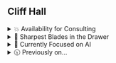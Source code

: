 ##  Cliff Hall

<details><summary>💥 Availability for Consulting</summary>
  
### I consult corp-to-corp through my company [Futurescale](https://futurescale.com)
- 📅 -  If you'd like to hire me or just chat about something interesting, you can grab a slot on [my calendar](https://calendly.com/cliffhall).
- 📋 -  My resume is [here](https://cliffordhall.com/wp-content/uploads/2025/01/Cliff-Hall-Resume-2024.pdf) if you're interested.

</details>
<details><summary>🔪 Sharpest Blades in the Drawer</summary>
  
### Software Engineering

I've slung a lot of code since the days of 6502 assembly for C64 and the Apple ][. Here's where I'm strongest at the moment.
* React
* Node
* JSX
* Typescript
* JavaScript
* OpenAI API
* Model Context Protocol (MCP) - I am a contributor and maintainer
  
### Project Leadership

When leading teams to deliver code, I am convinced that unit testing and rigorous code review can make a team stronger and certainly elevates quality. The best compliment for a team I've led was that the codebase appeared as if created by one person.

I've noted that domain language drift across teams and departments is a major source of friction and misunderstanding. That's why I approach new projects with domain-driven design, i.e., agree upon the things and the processes that operate on the things first (nouns and verbs). Build a glossary for your project. That way, everyone from code to marketing is on the same page from the jump about what to call the things and what can be done with them. 

### Software Architecture

And within modular software, the biggest problem is separation of concerns, e.g., not muddling view handling responsibiilities with business logic and domain logic. When I began working for large clients like WeightWatchers and Morgan Stanley, I felt that the tools avaiable for addressing these concerns were overcomplicated and made maintenance harder. 

So in 2004, I created the [PureMVC Framework](https://puremvc.org), a lightweight, object-oriented MVC architecture that was eventually ported to over 15 programming languages and is still used today. Also wrote the [O'Reilly book](http://oreil.ly/puremvc).

</details>
<details><summary>🧠 Currently Focused on AI</summary>

### Building Agents

- ✨ [Model Context Protocol](https://github.com/modelcontextprotocol) is an open protocol that enables seamless integration between LLM applications and external data sources and tools. I am a contributor, maintainer, and member of the MCP Steering Committee.
- ✨ [Puzzlebox](https://github.com/cliffhall/puzzlebox) is an [MCP](https://modelcontextprotocol.io/introduction) server that hosts finite state machines (called puzzles). With the GooseTeam project, we learned that attempting to make agents collaborate with a protocol for collaboration can generate results. But where it gets muddled is with non-trivial projects that need to employ phases. Inception, specification, design, building, etc. Within one of those phases an approach like GooseTeam can work well. This is where Puzzlebox comes in. It exposes tools to create and manipulate puzzles, moving state machines through their states. Clients can subscribe to individual state machines to receive updates when their state and available actions change.
- ✨ [GooseTeam](https://github.com/cliffhall/GooseTeam?tab=readme-ov-file#gooseteam) is an [MCP](https://modelcontextprotocol.io/introduction) server I wrote for enabling collaboration between a team of [Goose](https://block.github.io/goose/) agents. Given an arbitrarily complex project such as outlining a television series pilot or creating a non-trivial software application, the agents utilize tools exposed by the MCP to plan, assign, and complete tasks in service of the goal. This project is pioneering the use of [mermaid markdown for controlling agents](https://www.linkedin.com/pulse/controlling-agents-mermaid-markdown-clifford-hall-of9pe/?trackingId=AoMJVL8VSTOnrQs5W2X81A%3D%3D).

### Solving Domain-specific Problems with AI
- ✨ At [Culturalyst](https://culturalyst.com), I recently built an arts and culture focused, city-specific [AI assistant for improving artist discovery](https://futurescale.com/2024/11/15/arts-and-culture-concierge-ai-assistant/). Separately, I overcame a showstopping issue with gathering artist opportunities from around the web and delivering to subscribing artists those relevant to their discipline and experience. With AI, I was able to [classify opportunities from arbitrary sites](https://futurescale.com/2023/11/10/artist-opportunity-classification-with-ai/) into our taxonomy, normalizing the data into our domain model such that they appeared to have been entered through our own UI.
- ✨ With [PlotRocket](https://plotrocket.app), an AI-assisted series planner and episode outliner, I am combining artificial intelligence with common industry practices for creating episodic fiction, yielding a tool capable of planning multiple seasons of a television series down to the scene and beat. With or without the use of AI. It allows anyone to turn an idea into an engaging episodic story.

</details>

<details><summary>🕥 Previously on...</summary>

### Where I've been all these years

My developer journey has been both deep and wide. So many different ways and things to code out there. The good idioms and practices carry forward, even when the old tech gets replaced by new. Here are just a few things I've been up to since starting my company in 2004.
  
<details><summary>⛓ An on-chain builder through multiple bulls and bears</summary>
  
### Letting crypto go

In 2018 I began working with Solidity, convinced that NFTs (not crypto) might actually be useful. I documented my developer journey in a webseries as I discovered how radically different the field was from any other language or environment I had ever worked on. It was bewildering, interesting, and greenfields as far as the eye could see. Everything hadn't been built, and the possibilities were endless. 

Since then, crypto scams and the vicissitudes of the market have made it impossible to work in as a professional developer for hire, so I have decided to redirect all of my focus to AI, but I learned a lot on my blockchain journey, and met a lot of great people along the way.

- [Boson Protocol](https://www.bosonprotocol.io/) - A decentralized protocol for commerce.
- [Vinyl Registry](https://vinylregistry.org) - Pairing NFTs and limited-release rare vinyl.
- [Avastars](https://avastars.io/) - The first generative collectibles with on-chain art & metadata.
- [Fismo Protocol](https://github.com/cliffhall/Fismo/blob/main/README.md) - Cloneable EVM-based finite state machine protocol.
- [KnownOrigin](https://knownorigin.io) - Royalties & collab fund splitting. Since bought by eBay and closed down.
- [Seen Haus](https://github.com/seen-haus/seen-contracts) - Diamond-based, open-source physical & digital NFT marketplace. Since bought by Propy.
- [Nifty Cannon](https://niftycannon.app) - Make it rain NFTs! Zero-fee bulk NFT transfer.
- [In-App Pro Shop](https://in-app-pro-shop.futurescale.com/) - NFT-based in-app purchases for Ethereum.
- [Pass On](https://www.passon.io/) - Affiliate Marketing for the Web3 generation.

</details>

<details><summary>📈 Enterprise and government work</summary>

- [Google Deja View](https://futurescale.com/2017/12/15/youtube-deja-view-game-launched/) - An game that tested your knowledge of popular videos
- [Morgan Stanley Matrix](https://www.behance.net/gallery/44855332/Morgan-Stanley-Matrix) - An an advanced FX trading application
- [Dorado ChannelMaster](https://futurescale.com/2007/03/31/dorado-channelmaster-project-ships/) - Mortgage loan origination system (LOS)
- [JP Morgan Chase](https://futurescale.com/2007/03/31/dorado-channelmaster-project-ships/) - Customized Dorado's Channelmaster LOS
- [State Street Universe](https://futurescale.com/2005/03/12/futurescale-delivers-poc-for-state-street-bank/) - Architecture for initial proof of concept 
- [Avtec/JITC CWCT](https://futurescale.com/2010/02/28/jitc-avtec-cwct/) - Military drone communication testing system
- [Lockheed Martin/USSTRATCOM ISPAN](https://futurescale.com/2005/04/02/futurescale-advises-lockheed-martin) - Integrated Strategic Planning and Analysis Network
- [Weight Watchers Plan Manager](https://futurescale.com/2005/10/08/weight-watchers-project-a-success) - Meal and diet planning system

</details>

<details><summary>🕳️ Scrappy startups that didn't make it</summary>
  
- [Ahead](https://www.youtube.com/user/CreativityConnected) - An infinite canvas app. Named on 3 international [patents](https://patents.google.com/patent/WO2010063014A1/en) as a result of our work.
- [Olympus](https://www.behance.net/gallery/82333699/Olympus-Verified) - Base your crypto trading decisions on verified Information
- [LaLa](https://www.behance.net/gallery/194754877/Lala) - Connecting fans with media franchises via NFTs & revenue sharing.

</details>

<details><summary>📖 Teaching what I know</summary>
  
- O'Reilly [PureMVC Developer Guide](https://www.oreilly.com/library/view/actionscript-developers-guide/9781449324698/) - 10 years of PureMVC engineering and community work in book form
- [Building on Ethereum](https://www.amazon.com/Building-Ethereum-Solidity-Cliff-Hall-ebook/dp/B0852C116W) - A Solidity and React book I wrote.
- PureMVC World Tour - San Francisco, London, Hamburg, Copenhagen
- Adobe Flex Instructor - Great fun teaching enterprise devs onsite

</details>

<details><summary>🔥 Side projects keep the fire burning</summary>

- [PureMVC](https://puremvc.org) Framework - Lightweight MVC architecture ported to over 15 programming languages
- [Page Fight!](https://page-fight.com) - Readers helping authors be more awesome by judging their materials head to head in tournaments
- [Sinewav3](https://app.sinewav3.com) - 3D music visualization system with built in plugin development environment
- [Zarqon](https://zarqon.net) - A secure, cloud-based software licensing product.
- [Tangential](https://www.amazon.com/Tangential-Dark-Matter-Highway-1/dp/0692613579) - Sci-fi novel about alien invasion, government conspiracy, quantum entanglement, and clsoed, tangential, time-like curves
- [Loop Dust](https://loopdust.art) - A generative audiovisual art project
- [Emergent Behavior](https://www.youtube.com/watch?v=tvYaoU1p6XY&list=OLAK5uy_njCaEWuGszF1AP1bjqSsKp-osy74HXB5M) - Sea of Arrows album

</details>


